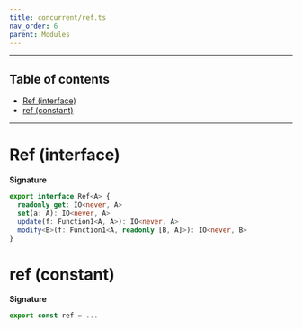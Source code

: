 ```yaml
---
title: concurrent/ref.ts
nav_order: 6
parent: Modules
---
```


---

<h2 class="text-delta">Table of contents</h2>

- [Ref (interface)](#ref-interface)
- [ref (constant)](#ref-constant)

---

# Ref (interface)

**Signature**

```ts
export interface Ref<A> {
  readonly get: IO<never, A>
  set(a: A): IO<never, A>
  update(f: Function1<A, A>): IO<never, A>
  modify<B>(f: Function1<A, readonly [B, A]>): IO<never, B>
}
```

# ref (constant)

**Signature**

```ts
export const ref = ...
```
